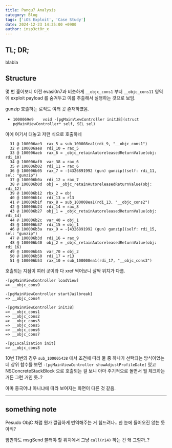 ```yaml
---
title: Pangu7 Analysis
category: Blog
tags: ['iOS Exploit', 'Case Study']
date: 2024-12-23 14:35:00 +0900
author: insp3ct0r_x
---
```


## TL; DR;

blabla

## Structure

몇 번 훑어보니 이전 evasi0n7과 비슷하게 `__objc_cons1` 부터 `__objc_cons11` 영역에 exploit payload 를 숨겨두고 이를 추출해서 실행하는 것으로 보임.

gunzip 호출하는 로직도 여러 곳 존재하였음.

- `1000069e9    void -[pgMainViewController initJB](struct pgMainViewController* self, SEL sel)`

아예 여기서 대놓고 저런 식으로 호출하네

```objc
  31 @ 100006ae3  rax_5 = sub_100008ea1(rdi_9, "__objc_cons1")
  32 @ 100006ae8  rdi_10 = rax_5
  33 @ 100006aeb  rax_6 = _objc_retainAutoreleasedReturnValue(obj: rdi_10)
  34 @ 100006af0  var_38 = rax_6
  35 @ 100006b02  rdi_11 = rax_6
  36 @ 100006b05  rax_7 = -[4326891992 (gun) gunzip](self: rdi_11, sel: "gunzip")
  37 @ 100006b0a  rdi_12 = rax_7
  38 @ 100006b0d  obj = _objc_retainAutoreleasedReturnValue(obj: rdi_12)
  39 @ 100006b12  rbx_2 = obj
  40 @ 100006b1c  rdi_13 = r13
  41 @ 100006b1f  rax_8 = sub_100008ea1(rdi_13, "__objc_cons2")
  42 @ 100006b24  rdi_14 = rax_8
  43 @ 100006b27  obj_1 = _objc_retainAutoreleasedReturnValue(obj: rdi_14)
  44 @ 100006b2c  var_40 = obj_1
  45 @ 100006b37  rdi_15 = obj_1
  46 @ 100006b3a  rax_9 = -[4326891992 (gun) gunzip](self: rdi_15, sel: "gunzip")
  47 @ 100006b3d  rdi_16 = rax_9
  48 @ 100006b40  obj_2 = _objc_retainAutoreleasedReturnValue(obj: rdi_16)
  49 @ 100006b45  var_70 = obj_2
  50 @ 100006b50  rdi_17 = r13
  51 @ 100006b53  rax_10 = sub_100008ea1(rdi_17, "__objc_cons3")
```

호출되는 지점이 여러 곳이라 다 xref 찍어보니 살짝 위치가 다름.

```
-[pgMainViewController loadView]
=> __objc_cons9

-[pgMainViewController startJailbreak]
=> __objc_cons4

-[pgMainViewController initJB]
=> __objc_cons1
=> __objc_cons2
=> __objc_cons3
=> __objc_cons5
=> __objc_cons6
=> __objc_cons7

-[pgLocalization init]
=> __objc_cons8
```

10번 11번의 경우 `sub_100005438` 에서 조건에 따라 둘 중 하나가 선택되는 방식이었는데 상위 함수를 보면 `-[pgMainViewController showAdjustProfileDate]` 였고 NSConcreteStackBlock 으로 호출되는 걸 보니 아마 주기적으로 돌면서 뭘 체크하는거든 그런 거인 듯..?

아마 중국어냐 아니냐에 따라 보여지는 화면이 다른 것 같음.

---

## something note 

Pesudo ObjC 처럼 뭔가 깔끔하게 번역해주는 거 힘드려나.. 한 눈에 들어오진 않는 듯 아직?

암만봐도 msgSend 불러야 할 위치에서 그냥 `call(r14)` 하는 건 왜 그럴까..?
